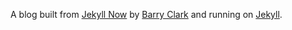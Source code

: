 A blog built from [Jekyll Now](https://github.com/barryclark/jekyll-now) by [Barry Clark](http://www.barryclark.co/) and running on [Jekyll](https://github.com/jekyll/jekyll).
